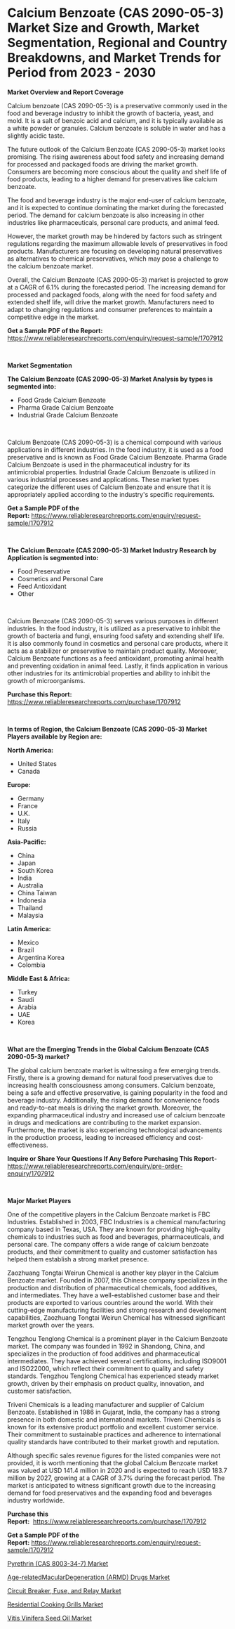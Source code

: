 <p><h1>Calcium Benzoate (CAS 2090-05-3) Market Size and Growth, Market Segmentation, Regional and Country Breakdowns, and Market Trends for Period from 2023 -  2030</h1></p><p><strong>Market Overview and Report Coverage</strong></p>
<p><p>Calcium benzoate (CAS 2090-05-3) is a preservative commonly used in the food and beverage industry to inhibit the growth of bacteria, yeast, and mold. It is a salt of benzoic acid and calcium, and it is typically available as a white powder or granules. Calcium benzoate is soluble in water and has a slightly acidic taste.</p><p>The future outlook of the Calcium Benzoate (CAS 2090-05-3) market looks promising. The rising awareness about food safety and increasing demand for processed and packaged foods are driving the market growth. Consumers are becoming more conscious about the quality and shelf life of food products, leading to a higher demand for preservatives like calcium benzoate.</p><p>The food and beverage industry is the major end-user of calcium benzoate, and it is expected to continue dominating the market during the forecasted period. The demand for calcium benzoate is also increasing in other industries like pharmaceuticals, personal care products, and animal feed.</p><p>However, the market growth may be hindered by factors such as stringent regulations regarding the maximum allowable levels of preservatives in food products. Manufacturers are focusing on developing natural preservatives as alternatives to chemical preservatives, which may pose a challenge to the calcium benzoate market.</p><p>Overall, the Calcium Benzoate (CAS 2090-05-3) market is projected to grow at a CAGR of 6.1% during the forecasted period. The increasing demand for processed and packaged foods, along with the need for food safety and extended shelf life, will drive the market growth. Manufacturers need to adapt to changing regulations and consumer preferences to maintain a competitive edge in the market.</p></p>
<p><strong>Get a Sample PDF of the Report:</strong> <a href="https://www.reliableresearchreports.com/enquiry/request-sample/1707912">https://www.reliableresearchreports.com/enquiry/request-sample/1707912</a></p>
<p>&nbsp;</p>
<p><strong>Market Segmentation</strong></p>
<p><strong>The Calcium Benzoate (CAS 2090-05-3) Market Analysis by types is segmented into:</strong></p>
<p><ul><li>Food Grade Calcium Benzoate</li><li>Pharma Grade Calcium Benzoate</li><li>Industrial Grade Calcium Benzoate</li></ul></p>
<p>&nbsp;</p>
<p><p>Calcium Benzoate (CAS 2090-05-3) is a chemical compound with various applications in different industries. In the food industry, it is used as a food preservative and is known as Food Grade Calcium Benzoate. Pharma Grade Calcium Benzoate is used in the pharmaceutical industry for its antimicrobial properties. Industrial Grade Calcium Benzoate is utilized in various industrial processes and applications. These market types categorize the different uses of Calcium Benzoate and ensure that it is appropriately applied according to the industry's specific requirements.</p></p>
<p><strong>Get a Sample PDF of the Report:</strong>&nbsp;<a href="https://www.reliableresearchreports.com/enquiry/request-sample/1707912">https://www.reliableresearchreports.com/enquiry/request-sample/1707912</a></p>
<p>&nbsp;</p>
<p><strong>The Calcium Benzoate (CAS 2090-05-3) Market Industry Research by Application is segmented into:</strong></p>
<p><ul><li>Food Preservative</li><li>Cosmetics and Personal Care</li><li>Feed Antioxidant</li><li>Other</li></ul></p>
<p>&nbsp;</p>
<p><p>Calcium Benzoate (CAS 2090-05-3) serves various purposes in different industries. In the food industry, it is utilized as a preservative to inhibit the growth of bacteria and fungi, ensuring food safety and extending shelf life. It is also commonly found in cosmetics and personal care products, where it acts as a stabilizer or preservative to maintain product quality. Moreover, Calcium Benzoate functions as a feed antioxidant, promoting animal health and preventing oxidation in animal feed. Lastly, it finds application in various other industries for its antimicrobial properties and ability to inhibit the growth of microorganisms.</p></p>
<p><strong>Purchase this Report:</strong>&nbsp; <a href="https://www.reliableresearchreports.com/purchase/1707912">https://www.reliableresearchreports.com/purchase/1707912</a></p>
<p>&nbsp;</p>
<p><strong>In terms of Region, the Calcium Benzoate (CAS 2090-05-3) Market Players available by Region are:</strong></p>
<p>
    <p> <strong> North America: </strong>
        <ul>
            <li>United States</li>
            <li>Canada</li>
        </ul>
        </p> 
    <p> <strong> Europe: </strong>
        <ul>
            <li>Germany</li>
            <li>France</li>
            <li>U.K.</li>
            <li>Italy</li>
            <li>Russia</li>
        </ul>
        </p> 
    <p> <strong> Asia-Pacific: </strong>
        <ul>
            <li>China</li>
            <li>Japan</li>
            <li>South Korea</li>
            <li>India</li>
            <li>Australia</li>
            <li>China Taiwan</li>
            <li>Indonesia</li>
            <li>Thailand</li>
            <li>Malaysia</li>
        </ul>
        </p> 
    <p> <strong> Latin America: </strong>
        <ul>
            <li>Mexico</li>
            <li>Brazil</li>
            <li>Argentina Korea</li>
            <li>Colombia</li>
        </ul>
        </p> 
    <p> <strong> Middle East & Africa: </strong>
        <ul>
            <li>Turkey</li>
            <li>Saudi</li>
            <li>Arabia</li>
            <li>UAE</li>
            <li>Korea</li>
        </ul>
    </p>
    </p>
<p>&nbsp;</p>
<p><strong>What are the Emerging Trends in the Global Calcium Benzoate (CAS 2090-05-3) market?</strong></p>
<p><p>The global calcium benzoate market is witnessing a few emerging trends. Firstly, there is a growing demand for natural food preservatives due to increasing health consciousness among consumers. Calcium benzoate, being a safe and effective preservative, is gaining popularity in the food and beverage industry. Additionally, the rising demand for convenience foods and ready-to-eat meals is driving the market growth. Moreover, the expanding pharmaceutical industry and increased use of calcium benzoate in drugs and medications are contributing to the market expansion. Furthermore, the market is also experiencing technological advancements in the production process, leading to increased efficiency and cost-effectiveness.</p></p>
<p><strong>Inquire or Share Your Questions If Any Before Purchasing This Report</strong>- <a href="https://www.reliableresearchreports.com/enquiry/pre-order-enquiry/1707912">https://www.reliableresearchreports.com/enquiry/pre-order-enquiry/1707912</a></p>
<p>&nbsp;</p>
<p><strong>Major Market Players</strong></p>
<p><p>One of the competitive players in the Calcium Benzoate market is FBC Industries. Established in 2003, FBC Industries is a chemical manufacturing company based in Texas, USA. They are known for providing high-quality chemicals to industries such as food and beverages, pharmaceuticals, and personal care. The company offers a wide range of calcium benzoate products, and their commitment to quality and customer satisfaction has helped them establish a strong market presence.</p><p>Zaozhuang Tongtai Weirun Chemical is another key player in the Calcium Benzoate market. Founded in 2007, this Chinese company specializes in the production and distribution of pharmaceutical chemicals, food additives, and intermediates. They have a well-established customer base and their products are exported to various countries around the world. With their cutting-edge manufacturing facilities and strong research and development capabilities, Zaozhuang Tongtai Weirun Chemical has witnessed significant market growth over the years.</p><p>Tengzhou Tenglong Chemical is a prominent player in the Calcium Benzoate market. The company was founded in 1992 in Shandong, China, and specializes in the production of food additives and pharmaceutical intermediates. They have achieved several certifications, including ISO9001 and ISO22000, which reflect their commitment to quality and safety standards. Tengzhou Tenglong Chemical has experienced steady market growth, driven by their emphasis on product quality, innovation, and customer satisfaction.</p><p>Triveni Chemicals is a leading manufacturer and supplier of Calcium Benzoate. Established in 1986 in Gujarat, India, the company has a strong presence in both domestic and international markets. Triveni Chemicals is known for its extensive product portfolio and excellent customer service. Their commitment to sustainable practices and adherence to international quality standards have contributed to their market growth and reputation.</p><p>Although specific sales revenue figures for the listed companies were not provided, it is worth mentioning that the global Calcium Benzoate market was valued at USD 141.4 million in 2020 and is expected to reach USD 183.7 million by 2027, growing at a CAGR of 3.7% during the forecast period. The market is anticipated to witness significant growth due to the increasing demand for food preservatives and the expanding food and beverages industry worldwide.</p></p>
<p><strong>Purchase this Report:</strong>&nbsp;&nbsp;<a href="https://www.reliableresearchreports.com/purchase/1707912">https://www.reliableresearchreports.com/purchase/1707912</a></p>
<p></p>
<p><strong>Get a Sample PDF of the Report:</strong>&nbsp;<a href="https://www.reliableresearchreports.com/enquiry/request-sample/1707912">https://www.reliableresearchreports.com/enquiry/request-sample/1707912</a></p>
<p><p><a href="https://github.com/YashRP12/Market-Research-Report-List-1/blob/main/pyrethrin-cas-8003-34-7-market.md">Pyrethrin (CAS 8003-34-7) Market</a></p><p><a href="https://www.linkedin.com/pulse/age-relatedmaculardegeneration-armd-drugs-market-share-amp-nbgwe/">Age-relatedMacularDegeneration (ARMD) Drugs Market</a></p><p><a href="https://medium.com/@edenkrajcik/circuit-breaker-fuse-and-relay-market-trends-forecast-and-competitive-analysis-to-2030-3996688e99e9">Circuit Breaker, Fuse, and Relay Market</a></p><p><a href="https://medium.com/@jasperkuhic2023/residential-cooking-grills-market-research-report-its-history-and-forecast-2023-to-2030-dd7e7d1433f8">Residential Cooking Grills Market</a></p><p><a href="https://github.com/Chiragrp24/Market-Research-Report-List-1/blob/main/vitis-vinifera-seed-oil-market.md">Vitis Vinifera Seed Oil Market</a></p></p>